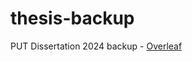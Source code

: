 # thesis-backup
PUT Dissertation 2024 backup - [Overleaf](https://www.overleaf.com/project/6526ee300d923bdfd54986a4)
